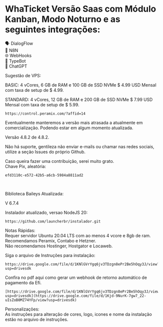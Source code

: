 # WhaTicket Versão Saas com Módulo Kanban, Modo Noturno e as seguintes integrações:</br>

🗣️ DialogFlow</br>
🔄 N8N</br>
🌐 WebHooks</br>
🤖 TypeBot</br>
💬 ChatGPT</br>

Sugestão de VPS:

BASIC: 4 vCores, 6 GB de RAM e 100 GB de SSD NVMe $ 4.99 USD Mensal com taxa de setup de $ 4.99.

STANDARD: 4 vCores, 12 GB de RAM e 200 GB de SSD NVMe $ 7.99 USD Mensal com taxa de setup de $ 5.99.

```
https://control.peramix.com/?affid=14
```

Eventualmente manteremos a versão mais atrasada a atualmente em comercialização. Podendo estar em algum momento atualizada.

Versão 4.8.2 de 4.8.2.</br>

Não há suporte, gentileza não enviar e-mails ou chamar nas redes sociais, utilize a seção Issues do próprio Github.

Caso queira fazer uma contribuição, serei muito grato.</br>
Chave Pix, aleatória:

```
efd3110c-e572-42b5-a6cb-5984a8811ad2
```
</br>

Biblioteca Baileys Atualizada:</br>

V 6.7.4

Instalador atualizado, versao NodeJS 20:

```
https://github.com/launcherbr/instalador.git
```
Notas Rápidas: </br>
Requer servidor Ubuntu 20.04 LTS com ao menos 4 vcore e 8gb de ram.</br>
Recomendamos Peramix, Contabo e Hetzner. </br>
Não recomendamos Hostinger, Hostgator e Locaweb.</br>

Siga o arquivo de Instruções para instalação:

```
https://drive.google.com/file/d/1KNlGVrYgq6jv3TDzgn8ePr2Be5hOqy3J/view?usp=drivesdk
```

Confira no pdf aqui como gerar um webhook de retorno automático de pagamento da Efi.

```
[https://drive.google.com/file/d/1KNlGVrYgq6jv3TDzgn8ePr2Be5hOqy3J/view?usp=drivesdk](https://drive.google.com/file/d/1Kjd-9NurK-7gw7_22-uIsZoB0MZ74YFp/view?usp=drivesdk)
```
Personalizações:</br>
As instruções para alteração de cores, logo, icones e nome da instalação estão no arquivo de instruções.
